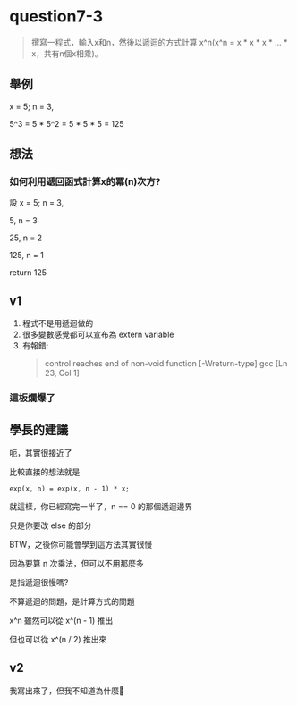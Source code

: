 # question7-3
>撰寫一程式，輸入x和n，然後以遞迴的方式計算 x^n(x^n = x * x * x * ... * x，共有n個x相乘)。

## 舉例
x = 5; n = 3,

5^3 = 5 * 5^2 = 5 * 5 * 5 = 125
## 想法
### 如何利用遞回函式計算x的冪(n)次方?
設 x = 5; n = 3,

5, n = 3

25, n = 2

125, n = 1

return 125

## v1
1. 程式不是用遞迴做的
2. 很多變數感覺都可以宣布為 extern variable
3. 有報錯:
   >control reaches end of non-void function [-Wreturn-type] gcc [Ln 23, Col 1]
### 這板爛爆了
## 學長的建議
呃，其實很接近了

比較直接的想法就是

`exp(x, n) = exp(x, n - 1) * x;`


就這樣，你已經寫完一半了，n == 0 的那個遞迴邊界

只是你要改 else 的部分

BTW，之後你可能會學到這方法其實很慢

因為要算 n 次乘法，但可以不用那麼多

是指遞迴很慢嗎?

不算遞迴的問題，是計算方式的問題

x^n 雖然可以從 x^(n - 1) 推出

但也可以從 x^(n / 2) 推出來
## v2
我寫出來了，但我不知道為什麼🤔

